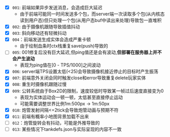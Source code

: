 - [x] `001`: 前端如果异步发送消息，会造成巨大延迟
     - 由于前端可能同一时间发送多个包，而server端一次读取多个包(从内核态读到用户态)但只处理一个包(从用户态buf中读出来处理)导致包一直堆积
- [x] `002`: 由于摄像机跟随导致插值抖动
- [x] `003`: 斜向移动还有轻微抖动
- [x] `004`：前端发送生成实体会造成严重卡顿
     - 由于绘制血条时ctx栈重复save(push)导致的
- [ ] `005`: 001修复后没有巨大延迟,但ping值还是会有波动,**但部署在服务器上并不会产生波动**
     - 表现为ping值在[0 - TPS/1000]之间波动
- [x] `006`: server端TPS设置太低(<25)会导致摄像机接近停止的目标时产生振荡
- [x] `007`: 前端意外关闭会同时触发close和error导致重复delete玩家实体
- [x] `008`: 重生时摄像机跟随过慢
- [x] `009`: 公转系统由于Box2D的限制，速度较低时导致某一帧过后速度直接变为0
     - 表现为实体运动会一顿一顿，太低甚至直接停止运动
     - 可能需要调整世界比例1m:500px -> 1m:50px
- [x] `010`: 炮管发射间隔<=2tick会导致炮管动画与预期不符
- [x] `011`: 前端有概率小地图背景加载不出来
- [ ] `012`：炮管旋转会有抖动，可能是外推导致的
- [ ] `013`: 某些情况下tankdefs.json与实际呈现的内容不一致